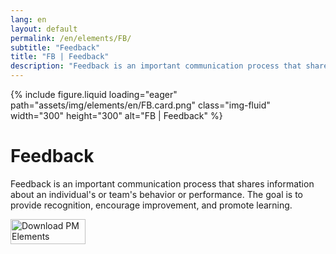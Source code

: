 ```yaml
---
lang: en
layout: default
permalink: /en/elements/FB/
subtitle: "Feedback"
title: "FB | Feedback"
description: "Feedback is an important communication process that shares information about an individual's or team's behavior or performance. The goal is to provide recognition, encourage improvement, and promote learning."
---
```


{% include figure.liquid loading="eager" path="assets/img/elements/en/FB.card.png" class="img-fluid" width="300" height="300" alt="FB | Feedback" %}

# Feedback

Feedback is an important communication process that shares information about an individual's or team's behavior or performance. The goal is to provide recognition, encourage improvement, and promote learning.

<a href="https://apps.apple.com/app/apple-store/id6738084498?pt=127441684&ct=website&mt=8">
  <img src="{{ "assets/img/en/appstore.png" | relative_url }}" width="120" height="40" alt="Download PM Elements">
</a>
